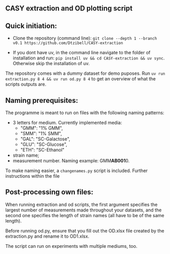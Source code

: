 ## CASY extraction and OD plotting script

## Quick initiation:

- Clone the repository (command line): 
```git clone --depth 1 --branch v0.1 https://github.com/Dtzibell/CASY-extraction```

- If you dont have uv, in the command line navigate to the folder of installation and run: 
```pip install uv && cd CASY-extraction && uv sync```. Otherwise skip the installation of uv.

The repository comes with a dummy dataset for demo puposes. Run 
```uv run extraction.py 8 4 && uv run od.py 8 4``` to get an overview of what 
the scripts outputs are.

## Naming prerequisites:
The programme is meant to run on files with the following naming patterns:
- 3 letters for medium. Currently implemented media:
    - "GMM": "1% GMM",
    - "SMM": "1% SMM",
    - "GAL": "SC-Galactose",
    - "GLU": "SC-Glucose",
    - "ETH": "SC-Ethanol"
- strain name;
- measurement number.
Naming example: GMM**AB001**0.

To make naming easier, a ```changenames.py``` script is included. Further instructions
within the file

## Post-processing own files:
When running extraction and od scripts, the first argument specifies the largest 
number of measurements made throughout your datasets, and the second one specifies 
the length of strain names (all have to be of the same length).

Before running od.py, ensure that you fill out the OD.xlsx file created by the 
extraction.py and rename it to OD1.xlsx.

The script can run on experiments with multiple mediums, too.
